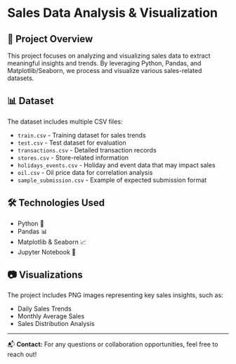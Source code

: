 # Sales Data Analysis & Visualization

## 📌 Project Overview
This project focuses on analyzing and visualizing sales data to extract meaningful insights and trends. By leveraging Python, Pandas, and Matplotlib/Seaborn, we process and visualize various sales-related datasets.

## 📊 Dataset
The dataset includes multiple CSV files:
- `train.csv` - Training dataset for sales trends
- `test.csv` - Test dataset for evaluation
- `transactions.csv` - Detailed transaction records
- `stores.csv` - Store-related information
- `holidays_events.csv` - Holiday and event data that may impact sales
- `oil.csv` - Oil price data for correlation analysis
- `sample_submission.csv` - Example of expected submission format

## 🛠️ Technologies Used
- Python 🐍
- Pandas 📊
- Matplotlib & Seaborn 📈
- Jupyter Notebook 📓

## 📷 Visualizations
The project includes PNG images representing key sales insights, such as:
- Daily Sales Trends
- Monthly Average Sales
- Sales Distribution Analysis

---
📬 **Contact:** For any questions or collaboration opportunities, feel free to reach out!

